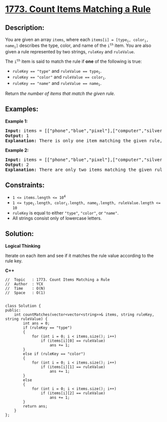 # [1773. Count Items Matching a Rule](https://leetcode.com/problems/count-items-matching-a-rule/)


## Description:

<p>You are given an array <code>items</code>, where each <code>items[i] = [type<sub>i</sub>, color<sub>i</sub>, name<sub>i</sub>]</code> describes the type, color, and name of the <code>i<sup>th</sup></code> item. You are also given a rule represented by two strings, <code>ruleKey</code> and <code>ruleValue</code>.</p>

<p>The <code>i<sup>th</sup></code> item is said to match the rule if <strong>one</strong> of the following is true:</p>

<ul>
    <li><code>ruleKey == "type"</code> and <code>ruleValue == type<sub>i</sub></code>.</li>
    <li><code>ruleKey == "color"</code> and <code>ruleValue == color<sub>i</sub></code>.</li>
    <li><code>ruleKey == "name"</code> and <code>ruleValue == name<sub>i</sub></code>.</li>
</ul>

<p>Return <em>the number of items that match the given rule.</em></p>


## Examples:

<strong>Example 1:</strong>
<pre>
<strong>Input:</strong> items = [["phone","blue","pixel"],["computer","silver","lenovo"],["phone","gold","iphone"]], ruleKey = "color", ruleValue = "silver"
<strong>Output:</strong> 1
<strong>Explanation:</strong> There is only one item matching the given rule, which is ["computer","silver","lenovo"].
</pre>

<strong>Example 2:</strong>
<pre>
<strong>Input:</strong> items = [["phone","blue","pixel"],["computer","silver","phone"],["phone","gold","iphone"]], ruleKey = "type", ruleValue = "phone"
<strong>Output:</strong> 2
<strong>Explanation:</strong> There are only two items matching the given rule, which are ["phone","blue","pixel"] and ["phone","gold","iphone"]. Note that the item ["computer","silver","phone"] does not match.
</pre>


## Constraints:

<ul>
    <li><code>1 &lt;= items.length &lt;= 10<sup>4</sup></code></li>
    <li><code>1 &lt;= type<sub>i</sub>.length, color<sub>i</sub>.length, name<sub>i</sub>.length, ruleValue.length &lt;= 10</code></li>
    <li><code>ruleKey</code> is equal to either <code>"type"</code>, <code>"color"</code>, or <code>"name"</code>.</li>
    <li>All strings consist only of lowercase letters.</li>
</ul>


## Solution:

<strong>Logical Thinking</strong>
<p>Iterate on each item and see if it matches the rule value according to the rule key.</p>


<strong>C++</strong>

```
//  Topic   : 1773. Count Items Matching a Rule
//  Author  : YCX
//  Time    : O(N)
//  Space   : O(1)


class Solution {
public:
    int countMatches(vector<vector<string>>& items, string ruleKey, string ruleValue) {
        int ans = 0;
        if (ruleKey == "type")
        {
            for (int i = 0; i < items.size(); i++)
                if (items[i][0] == ruleValue)
                    ans += 1;
        }
        else if (ruleKey == "color")
        {
            for (int i = 0; i < items.size(); i++)
                if (items[i][1] == ruleValue)
                    ans += 1;
        }
        else
        {
            for (int i = 0; i < items.size(); i++)
                if (items[i][2] == ruleValue)
                    ans += 1;
        }
        return ans;
    }
};
```